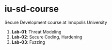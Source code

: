 # iu-sd-course
Secure Development course at Innopolis University

1. **Lab-01**: Threat Modeling
2. **Lab-02**: Secure Coding, Hardening
3. **Lab-03**: Fuzzing

